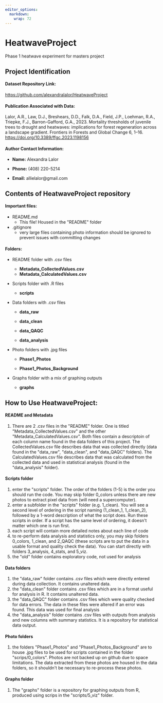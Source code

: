 ```yaml
---
editor_options: 
  markdown: 
    wrap: 72
---
```


# HeatwaveProject

Phase 1 heatwave experiment for masters project

## Project Identification

#### Dataset Repository Link:

<https://github.com/alexandralalor/HeatwaveProject>

#### Publication Associated with Data:

Lalor, A.R., Law, D.J., Breshears, D.D., Falk, D.A., Field, J.P.,
Loehman, R.A., Triepke, F.J., Barron-Gafford, G.A., 2023. Mortality
thresholds of juvenile trees to drought and heatwaves: implications for
forest regeneration across a landscape gradient. Frontiers in Forests
and Global Change 6, 1–16. <https://doi.org/10.3389/ffgc.2023.1198156>

#### Author Contact Information:

-   **Name:** Alexandra Lalor

-   **Phone:** (408) 220-5214

-   **Email:** allielalor\@gmail.com

## Contents of HeatwaveProject repository

#### Important files:

-   README.md
    -   This file! Housed in the "README" folder
-   .gitignore
    -   very large files containing photo information should be ignored
        to prevent issues with committing changes

#### Folders:

-   README folder with .csv files

    -   **Metadata_CollectedValues.csv**
    -   **Metadata_CalculatedValues.csv**

-   Scripts folder with .R files

    -   **scripts**

-   Data folders with .csv files

    -   **data_raw**

    -   **data_clean**

    -   **data_QAQC**

    -   **data_analysis**

-   Photo folders with .jpg files

    -   **Phase1_Photos**

    -   **Phase1_Photos_Background**

-   Graphs folder with a mix of graphing outputs

    -   **graphs**

## How to Use HeatwaveProject:

#### README and Metadata

1.  There are 2 .csv files in the "README" folder. One is titled
    "Metadata_CollectedValues.csv" and the other
    "Metadata_CalculatedValues.csv". Both files contain a descriptoin of
    each column name found in the data folders of this project. The
    CollectedValues.csv file describes data that was collected directly
    (data found in the "data_raw", "data_clean", and "data_QAQC"
    folders). The CalculatedValues.csv file describes data that was
    calculated from the collected data and used in statistical analysis
    (found in the "data_analysis" folder).

#### Scripts folder

1.  enter the "scripts" folder. The order of the folders (1-5) is the
    order you should run the code. You may skip folder 0_colors unless
    there are new photos to extract pixel data from (will need a
    supercomputer).
2.  enter a subfolder in the "scripts" folder (e.g. 1_clean). You will
    see a second level of ordering in the script naming (1_clean_1,
    1_clean_2), followed by a 1-word description of what the script
    does. Run these scripts in order. If a script has the same level of
    ordering, it doesn't matter which one is run first.
3.  each script will contain more detailed notes about each line of code
4.  to re-perform data analysis and statistics only, you may skip
    folders 0_colors, 1_clean, and 2_QAQC (these scripts are to put the
    data in a usable format and quality check the data). You can start
    directly with folders 3_analysis, 4_stats, and 5_viz.
5.  the "old" folder contains exploratory code, not used for analysis

#### Data folders

1.  the "data_raw" folder contains .csv files which were directly
    entered during data collection. It contains unaltered data.
2.  the "data_clean" folder contains .csv files which are in a format
    useful for analysis in R. It contains unaltered data.
3.  the "data_QAQC" folder contains .csv files which were quality
    checked for data errors. The data in these files were altered if an
    error was found. This data was used for final analysis
4.  the "data_analysis" folder contains .csv files with outputs from
    analysis and new columns with summary statistics. It is a repository
    for statistical data output.

#### Photo folders

1.  the folders "Phase1_Photos" and "Phase1_Photos_Background" are to
    house .jpg files to be used for scripts contained in the folder
    "scrips/0_colors". Photos are not backed up on github due to space
    limitations. The data extracted from these photos are housed in the
    data folders, so it shouldn't be necessary to re-process these
    photos.

#### Graphs folder

1.  The "graphs" folder is a repository for graphing outputs from R,
    produced using scrips in the "scripts/5_viz" folder.
